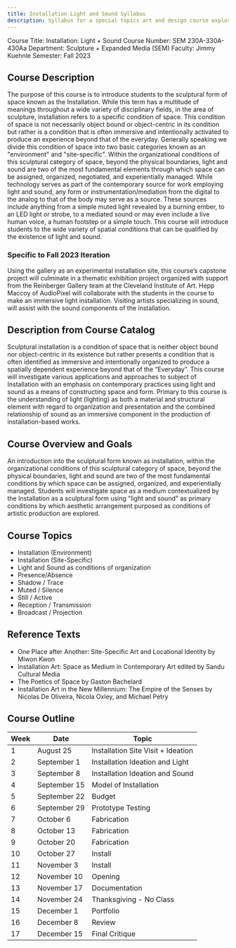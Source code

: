 ```yaml
---
title: Installation Light and Sound Syllabus
description: Syllabus for a special topics art and design course exploring installation art through the lenses of light and sound
---
```


Course Title: Installation: Light + Sound
Course Number: SEM 230A-330A-430Aa
Department: Sculpture + Expanded Media (SEM)
Faculty: Jimmy Kuehnle
Semester: Fall 2023

## Course Description

The purpose of this course is to introduce students to the sculptural form of space known as the Installation. While this term has a multitude of meanings throughout a wide variety of disciplinary fields, in the area of sculpture, installation refers to a specific condition of space. This condition of space is not necessarily object bound or object-centric in its condition but rather is a condition that is often immersive and intentionally activated to produce an experience beyond that of the everyday. Generally speaking we divide this condition of space into two basic categories known as an "environment" and "site-specific". Within the organizational conditions of this sculptural category of space, beyond the physical boundaries, light and sound are two of the most fundamental elements through which space can be assigned, organized, negotiated, and experientially managed. While technology serves as part of the contemporary source for work employing light and sound, any form or instrumentation/mediation from the digital to the analog to that of the body may serve as a source. These sources include anything from a simple muted light revealed by a burning ember, to an LED light or strobe, to a mediated sound or may even include a live human voice, a human footstep or a simple touch. This course will introduce students to the wide variety of spatial conditions that can be qualified by the existence of light and sound.

### Specific to Fall 2023 Iteration

Using the gallery as an experimental installation site, this course’s capstone project will culminate in a thematic exhibition project organized with support from the Reinberger Gallery team at the Cleveland Institute of Art. Hepp Maccoy of AudioPixel will collaborate with the students in the course to make an immersive light installation. Visiting artists specializing in sound, will assist with the sound components of the installation.

## Description from Course Catalog

Sculptural installation is a condition of space that is neither object bound nor object-centric in its existence but rather presents a condition that is often identified as immersive and intentionally organized to produce a spatially dependent experience beyond that of the “Everyday”. This course will investigate various applications and approaches to subject of Installation with an emphasis on contemporary practices using light and sound as a means of constructing space and form. Primary to this course is the understanding of light (lighting) as both a material and structural element with regard to organization and presentation and the combined relationship of sound as an immersive component in the production of installation-based works.

## Course Overview and Goals

An introduction into the sculptural form known as installation, within the organizational conditions of this sculptural category of space, beyond the physical boundaries, light and sound are two of the most fundamental conditions by which space can be assigned, organized, and experientially managed. Students will investigate space as a medium contextualized by the Installation as a sculptural form using "light and sound" as primary conditions by which aesthetic arrangement purposed as conditions of artistic production are explored.

## Course Topics

- Installation (Environment)
- Installation (Site-Specific)
- Light and Sound as conditions of organization
- Presence/Absence
- Shadow / Trace
- Muted / Silence
- Still / Active
- Reception / Transmission
- Broadcast / Projection

## Reference Texts

- One Place after Another: Site-Specific Art and Locational Identity by Miwon Kwon
- Installation Art: Space as Medium in Contemporary Art edited by Sandu Cultural Media
- The Poetics of Space by Gaston Bachelard
- Installation Art in the New Millennium: The Empire of the Senses by Nicolas De Oliveira, Nicola Oxley, and Michael Petry

## Course Outline

| Week | Date         | Topic                              |
| ---- | ------------ | ---------------------------------- |
| 1    | August 25    | Installation Site Visit + Ideation |
| 2    | September 1  | Installation Ideation and Light    |
| 3    | September 8  | Installation Ideation and Sound    |
| 4    | September 15 | Model of Installation              |
| 5    | September 22 | Budget                             |
| 6    | September 29 | Prototype Testing                  |
| 7    | October 6    | Fabrication                        |
| 8    | October 13   | Fabrication                        |
| 9    | October 20   | Fabrication                        |
| 10   | October 27   | Install                            |
| 11   | November 3   | Install                            |
| 12   | November 10  | Opening                            |
| 13   | November 17  | Documentation                      |
| 14   | November 24  | Thanksgiving - No Class            |
| 15   | December 1   | Portfolio                          |
| 16   | December 8   | Review                             |
| 17   | December 15  | Final Critique                     |
